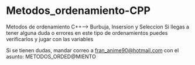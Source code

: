 # Metodos_ordenamiento-CPP
Metodos de ordenamiento C++--> Burbuja, Insersion y Seleccion
Si llegas a tener alguna duda o errores en este tipo de ordenamientos
puedes verificarlos y jugar con las variables

Si se tienen dudas, mandar correo a fran_anime90@hotmail.com 
con el asunto: METODOS_ORDED@MIENTO

